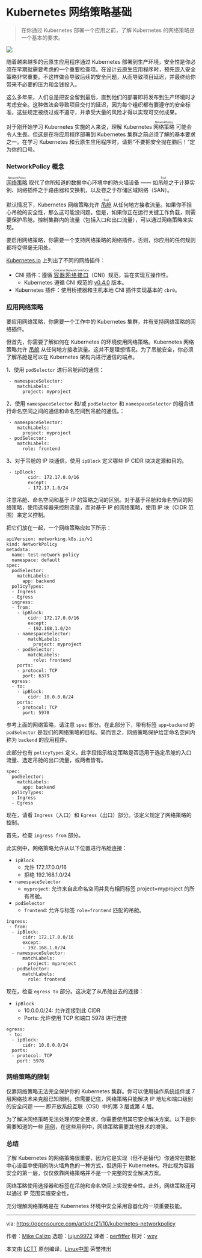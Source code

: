 [#]: subject: "What you need to know about Kubernetes NetworkPolicy"
[#]: via: "https://opensource.com/article/21/10/kubernetes-networkpolicy"
[#]: author: "Mike Calizo https://opensource.com/users/mcalizo"
[#]: collector: "lujun9972"
[#]: translator: "perfiffer"
[#]: reviewer: "wxy"
[#]: publisher: "wxy"
[#]: url: "https://linux.cn/article-14005-1.html"

Kubernetes 网络策略基础
======

> 在你通过 Kubernetes 部署一个应用之前，了解 Kubernetes 的网络策略是一个基本的要求。

![](https://img.linux.net.cn/data/attachment/album/202111/21/130217ocykri3zbv37i6ou.jpg)

随着越来越多的云原生应用程序通过 Kubernetes 部署到生产环境，安全性是你必须在早期就需要考虑的一个重要检查项。在设计云原生应用程序时，预先嵌入安全策略非常重要。不这样做会导致后续的安全问题，从而导致项目延迟，并最终给你带来不必要的压力和金钱投入。

这么多年来，人们总是把安全留到最后，直到他们的部署即将发布到生产环境时才考虑安全。这种做法会导致项目交付的延迟，因为每个组织都有要遵守的安全标准，这些规定被绕过或不遵守，并承受大量的风险才得以实现可交付成果。

对于刚开始学习 Kubernetes 实施的人来说，理解 Kubernetes <ruby>网络策略<rt>NetworkPolicy</rt></ruby> 可能会令人生畏。但这是在将应用程序部署到 Kubernetes 集群之前必须了解的基本要求之一。在学习 Kubernetes 和云原生应用程序时，请把“不要把安全抛在脑后！”定为你的口号。

### NetworkPolicy 概念

<ruby>[网络策略][2]<rt>NetworkPolicy</rt></ruby> 取代了你所知道的数据中心环境中的防火墙设备 —— 如<ruby>吊舱<rt>Pod</rt></ruby>之于计算实例、网络插件之于路由器和交换机，以及卷之于存储区域网络（SAN）。

默认情况下，Kubernetes 网络策略允许 <ruby>[吊舱][3]<rt>Pod</rt></ruby> 从任何地方接收流量。如果你不担心吊舱的安全性，那么这可能没问题。但是，如果你正在运行关键工作负载，则需要保护吊舱。控制集群内的流量（包括入口和出口流量），可以通过网络策略来实现。

要启用网络策略，你需要一个支持网络策略的网络插件。否则，你应用的任何规则都将变得毫无用处。

[Kubernetes.io][4] 上列出了不同的网络插件：
  
  * CNI 插件：遵循 <ruby>[容器网络接口][5]<rt>Container Network Interface</rt></ruby>（CNI）规范，旨在实现互操作性。 
    * Kubernetes 遵循 CNI 规范的 [v0.4.0][6] 版本。
  * Kubernetes 插件：使用桥接器和主机本地 CNI 插件实现基本的 `cbr0`。

### 应用网络策略

要应用网络策略，你需要一个工作中的 Kubernetes 集群，并有支持网络策略的网络插件。

但首先，你需要了解如何在 Kubernetes 的环境使用网络策略。Kubernetes 网络策略允许 [吊舱][3] 从任何地方接收流量。这并不是理想情况。为了吊舱安全，你必须了解吊舱是可以在 Kubernetes 架构内进行通信的端点。

1、使用 `podSelector` 进行吊舱间的通信：

```
 - namespaceSelector:
    matchLabels:
      project: myproject 
```

2、使用 `namespaceSelector` 和/或 `podSelector` 和 `namespaceSelector` 的组合进行命名空间之间的通信和命名空间到吊舱的通信。：

```
 - namespaceSelector:
    matchLabels:
      project: myproject
 - podSelector:
    matchLabels:
      role: frontend 
```

3、对于吊舱的 IP 块通信，使用 `ipBlock` 定义哪些 IP CIDR 块决定源和目的。

```
 - ipBlock:
        cidr: 172.17.0.0/16
        except:
        - 172.17.1.0/24 
```

注意吊舱、命名空间和基于 IP 的策略之间的区别。对于基于吊舱和命名空间的网络策略，使用选择器来控制流量，而对基于 IP 的网络策略，使用 IP 块（CIDR 范围）来定义控制。

把它们放在一起，一个网络策略应如下所示：

```
apiVersion: networking.k8s.io/v1
kind: NetworkPolicy
metadata:
  name: test-network-policy
  namespace: default
spec:
  podSelector:
    matchLabels:
      app: backend
  policyTypes:
  - Ingress
  - Egress
  ingress:
  - from:
    - ipBlock:
        cidr: 172.17.0.0/16
        except:
        - 192.168.1.0/24
    - namespaceSelector:
        matchLabels:
          project: myproject
    - podSelector:
        matchLabels:
          role: frontend
    ports:
    - protocol: TCP
      port: 6379
  egress:
  - to:
    - ipBlock:
        cidr: 10.0.0.0/24
    ports:
    - protocol: TCP
      port: 5978
```

参考上面的网络策略，请注意 `spec` 部分。在此部分下，带有标签 `app=backend` 的 `podSelector` 是我们的网络策略的目标。简而言之，网络策略保护给定命名空间内称为 `backend` 的应用程序。

此部分也有 `policyTypes` 定义。此字段指示给定策略是否适用于选定吊舱的入口流量、选定吊舱的出口流量，或两者皆有。

```
spec:
  podSelector:
    matchLabels:
      app: backend
  policyTypes:
  - Ingress
  - Egress
```

现在，请看 `Ingress`（入口）和 `Egress`（出口）部分。该定义规定了网络策略的控制。

首先，检查 `ingress from` 部分。

此实例中，网络策略允许从以下位置进行吊舱连接：

  * `ipBlock`
    * 允许 172.17.0.0/16
    * 拒绝 192.168.1.0/24
  * `namespaceSelector`
    * `myproject`: 允许来自此命名空间并具有相同标签 project=myproject 的所有吊舱。
  * `podSelector`
    * `frontend`: 允许与标签 `role=frontend` 匹配的吊舱。

```
ingress:
 - from:
  - ipBlock:
      cidr: 172.17.0.0/16
      except:
      - 192.168.1.0/24
  - namespaceSelector:
      matchLabels:
        project: myproject
  - podSelector:
      matchLabels:
        role: frontend

```

现在，检查 `egress to` 部分。这决定了从吊舱出去的连接：

  * `ipBlock`
    * 10.0.0.0/24: 允许连接到此 CIDR
    * Ports: 允许使用 TCP 和端口 5978 进行连接

```
egress:
 - to:
  - ipBlock:
      cidr: 10.0.0.0/24
  ports:
  - protocol: TCP
    port: 5978

```

### 网络策略的限制

仅靠网络策略无法完全保护你的 Kubernetes 集群。你可以使用操作系统组件或 7 层网络技术来克服已知限制。你需要记住，网络策略只能解决 IP 地址和端口级别的安全问题 —— 即开放系统互联（OSI）中的第 3 层或第 4 层。

为了解决网络策略无法处理的安全要求，你需要使用其它安全解决方案。以下是你需要知道的一些 [用例][7]，在这些用例中，网络策略需要其他技术的增强。

### 总结

了解 Kubernetes 的网络策略很重要，因为它是实现（但不是替代）你通常在数据中心设置中使用的防火墙角色的一种方式，但适用于 Kubernetes。将此视为容器安全的第一层，仅仅依靠网络策略并不是一个完整的安全解决方案。

网络策略使用选择器和标签在吊舱和命名空间上实现安全性。此外，网络策略还可以通过 IP 范围实施安全性。

充分理解网络策略是在 Kubernetes 环境中安全采用容器化的一项重要技能。

--------------------------------------------------------------------------------

via: https://opensource.com/article/21/10/kubernetes-networkpolicy

作者：[Mike Calizo][a]
选题：[lujun9972][b]
译者：[perfiffer](https://github.com/perfiffer)
校对：[wxy](https://github.com/wxy)

本文由 [LCTT](https://github.com/LCTT/TranslateProject) 原创编译，[Linux中国](https://linux.cn/) 荣誉推出

[a]: https://opensource.com/users/mcalizo
[b]: https://github.com/lujun9972
[1]: https://opensource.com/sites/default/files/styles/image-full-size/public/lead-images/containers_modules_networking_hardware_parts.png?itok=rPpVj92- (Parts, modules, containers for software)
[2]: https://kubernetes.io/docs/concepts/services-networking/network-policies/
[3]: https://kubernetes.io/docs/concepts/workloads/pods/
[4]: https://kubernetes.io/docs/concepts/extend-kubernetes/compute-storage-net/network-plugins/
[5]: https://github.com/containernetworking/cni
[6]: https://github.com/containernetworking/cni/blob/spec-v0.4.0/SPEC.md
[7]: https://kubernetes.io/docs/concepts/services-networking/network-policies/#what-you-can-t-do-with-network-policies-at-least-not-yet
